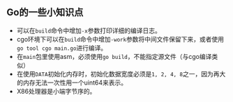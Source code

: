 Go的一些小知识点
-------------


* 可以在`build`命令中增加`-x`参数打印详细的编译日志。
* cgo环境下可以在`build`命令中增加`-work`参数将中间文件保留下来，或者使用`go tool cgo main.go`进行编译。
* 在`main`包里使用asm，必须使用`go build`，不能指定源文件（与cgo编译类似）
* 在使用`DATA`初始化内存时，初始化数据宽度必须是`1, 2, 4, 8`之一，因为再大的内存无法一次性用一个uint64来表示。
* X86处理器是小端字节序的。
